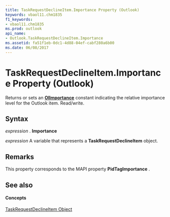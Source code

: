 ```yaml
---
title: TaskRequestDeclineItem.Importance Property (Outlook)
keywords: vbaol11.chm1835
f1_keywords:
- vbaol11.chm1835
ms.prod: outlook
api_name:
- Outlook.TaskRequestDeclineItem.Importance
ms.assetid: fa51f1eb-0dc1-4d88-04ef-cabf280a6b00
ms.date: 06/08/2017
---
```



# TaskRequestDeclineItem.Importance Property (Outlook)

Returns or sets an **[OlImportance](olimportance-enumeration-outlook.md)** constant indicating the relative importance level for the Outlook item. Read/write.


## Syntax

 _expression_ . **Importance**

 _expression_ A variable that represents a **TaskRequestDeclineItem** object.


## Remarks

This property corresponds to the MAPI property **PidTagImportance** .


## See also


#### Concepts


[TaskRequestDeclineItem Object](taskrequestdeclineitem-object-outlook.md)

